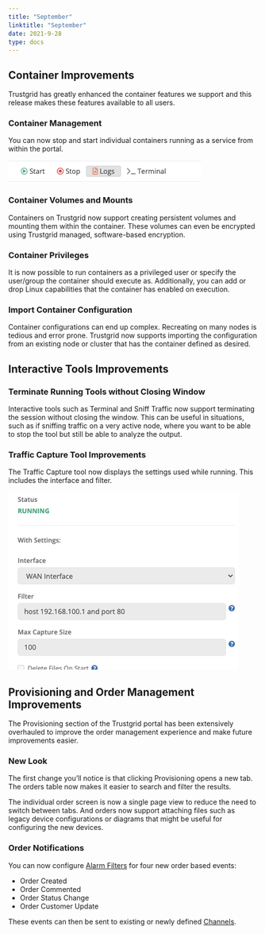 ```yaml
---
title: "September"
linktitle: "September"
date: 2021-9-28
type: docs
---
```


## Container  Improvements
Trustgrid has greatly enhanced the container features we support and this release makes these features available to all users.

### Container Management 
You can now stop and start individual containers running as a service from within the portal. 

![Stop Start Buttons](stop-start-buttons.png)

### Container Volumes and Mounts
Containers on Trustgrid now support creating persistent volumes and mounting them within the container.  These volumes can even be encrypted using Trustgrid managed, software-based encryption.

### Container Privileges 
It is now possible to run containers as a privileged user or specify the user/group the container should execute as. Additionally, you can add or drop Linux capabilities that the container has enabled on execution.

### Import Container Configuration
Container configurations can end up complex. Recreating on many nodes is tedious and error prone. Trustgrid now supports importing the configuration from an existing node or cluster that has the container defined as desired.

## Interactive Tools Improvements

### Terminate Running Tools without Closing Window
Interactive tools such as Terminal and Sniff Traffic now support terminating the session without closing the window. This can be useful in situations, such as if sniffing traffic on a very active node, where you want to be able to stop the tool but still be able to analyze the output. 

### Traffic Capture Tool Improvements
The Traffic Capture tool now displays the settings used while running. This includes the interface and filter.

![Capture Settings](capture-settings.png)
 
## Provisioning and Order Management Improvements
The Provisioning section of the Trustgrid portal has been extensively overhauled to improve the order management experience and make future improvements easier.

### New Look
The first change you’ll notice is that clicking Provisioning opens a new tab. The orders table now makes it easier to search and filter the results.  

The individual order screen is now a single page view to reduce the need to switch between tabs.  And orders now support attaching files such as legacy device configurations or diagrams that might be useful for configuring the new devices. 

### Order Notifications 
You can now configure [Alarm Filters](/docs/alarms/alarm-filters) for four new order based events:

* Order Created
* Order Commented
* Order Status Change
* Order Customer Update 

These events can then be sent to existing or newly defined [Channels](/docs/alarms/channels).

